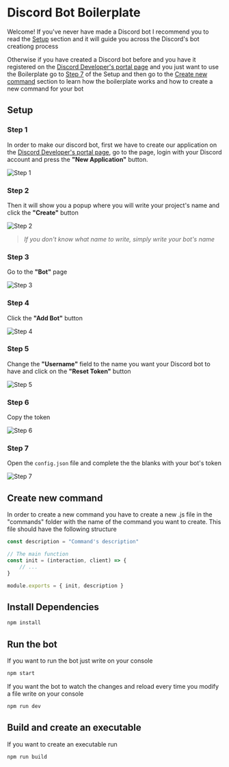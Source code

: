 # Discord Bot Boilerplate

Welcome!
If you've never have made a Discord bot I recommend you to read the [Setup](#setup) section and it will guide you across the Discord's bot creationg process

Otherwise if you have created a Discord bot before and you have it registered on the [Discord Developer's portal page](https://discord.com/developers/applications) and you just want to use the Boilerplate go to [Step 7](#step-7) of the Setup and then go to the [Create new command](#create-new-command) section to learn how the boilerplate works and how to create a new command for your bot

## Setup

### Step 1

In order to make our discord bot, first we have to create our application on the [Discord Developer's portal page](https://discord.com/developers/applications), go to the page, login with your Discord account and press the **"New Application"** button.

![Step 1](https://i.imgur.com/53VFai6.png)

### Step 2

Then it will show you a popup where you will write your project's name and click the **"Create"** button

![Step 2](https://i.imgur.com/KVYgMI5.png)

> _If you don't know what name to write, simply write your bot's name_

### Step 3

Go to the **"Bot"** page

![Step 3](https://i.imgur.com/HtaKQXF.png)

### Step 4

Click the **"Add Bot"** button

![Step 4](https://i.imgur.com/YwSN1ik.png)

### Step 5

Change the **"Username"** field to the name you want your Discord bot to have and click on the **"Reset Token"** button

![Step 5](https://i.imgur.com/x3iTTFv.png)

### Step 6

Copy the token

![Step 6](https://i.imgur.com/dtMbKem.png)

### Step 7

Open the <code>config.json</code> file and complete the the blanks with your bot's token

![Step 7](https://i.imgur.com/hg0FBF1.png)

## Create new command

In order to create a new command you have to create a new .js file in the "commands" folder with the name of the command you want to create. This file should have the following structure

```js
const description = "Command's description"

// The main function
const init = (interaction, client) => {
    // ...
}

module.exports = { init, description }
```

## Install Dependencies

```bash
npm install
```

## Run the bot

If you want to run the bot just write on your console

```bash
npm start
```

If you want the bot to watch the changes and reload every time you modify a file write on your console

```bash
npm run dev
```

## Build and create an executable

If you want to create an executable run

```bash
npm run build
```
